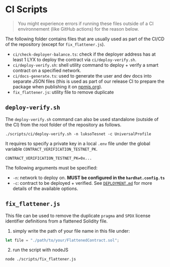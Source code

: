 # CI Scripts

> You might experience errors if running these files outside of a CI environnement (like GitHub actions) for the reason below.

The following folder contains files that are usually used as part of the CI/CD of the repository (except for `fix_flattener.js`).

- `ci/check-deployer-balance.ts`: check if the deployer address has at least 1 LYX to deploy the contract via `ci/deploy-verify.sh`.
- `ci/deploy-verify.sh`: shell utility command to deploy + verify a smart contract on a specified network.
- `ci/docs-generate.ts`: used to generate the user and dev docs into separate JSON files (this is used as part of our release CI to prepare the package when publishing it on [npmjs.org](https://www.npmjs.com/package/@lukso/lsp-smart-contracts)).
- `fix_flattener.js`: utility file to remove duplicate

## `deploy-verify.sh`

The `deploy-verify.sh` command can also be used standalone (outside of the CI) from the root folder of the repository as follows.

```
./scripts/ci/deploy-verify.sh -n luksoTesnet -c UniversalProfile
```

It requires to specify a private key in a local `.env` file under the global variable `CONTRACT_VERIFICATION_TESTNET_PK`.

```
CONTRACT_VERIFICATION_TESTNET_PK=0x...
```

The following arguments must be specified:

- `-n`: network to deploy on. **MUST be configured in the `hardhat.config.ts`**
- `-c`: contract to be deployed + verified. See [`DEPLOYMENT.md`](../../DEPLOYMENT.md) for more details of the available options.

## `fix_flattener.js`

This file can be used to remove the duplicate `pragma` and `SPDX` license identifier definitions from a flattened Solidity file.

1. simply write the path of your file name in this file under:

```js
let file = "./path/to/your/FlattenedContract.sol";
```

2. run the script with nodeJS

```sh
node ./scripts/fix_flattener.js
```
